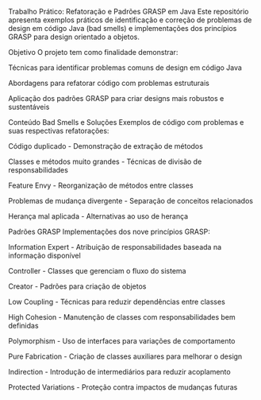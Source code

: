 Trabalho Prático: Refatoração e Padrões GRASP em Java
Este repositório apresenta exemplos práticos de identificação e correção de problemas de design em código Java (bad smells) e implementações dos princípios GRASP para design orientado a objetos.

Objetivo
O projeto tem como finalidade demonstrar:

Técnicas para identificar problemas comuns de design em código Java

Abordagens para refatorar código com problemas estruturais

Aplicação dos padrões GRASP para criar designs mais robustos e sustentáveis

Conteúdo
Bad Smells e Soluções
Exemplos de código com problemas e suas respectivas refatorações:

Código duplicado - Demonstração de extração de métodos

Classes e métodos muito grandes - Técnicas de divisão de responsabilidades

Feature Envy - Reorganização de métodos entre classes

Problemas de mudança divergente - Separação de conceitos relacionados

Herança mal aplicada - Alternativas ao uso de herança

Padrões GRASP
Implementações dos nove princípios GRASP:

Information Expert - Atribuição de responsabilidades baseada na informação disponível

Controller - Classes que gerenciam o fluxo do sistema

Creator - Padrões para criação de objetos

Low Coupling - Técnicas para reduzir dependências entre classes

High Cohesion - Manutenção de classes com responsabilidades bem definidas

Polymorphism - Uso de interfaces para variações de comportamento

Pure Fabrication - Criação de classes auxiliares para melhorar o design

Indirection - Introdução de intermediários para reduzir acoplamento

Protected Variations - Proteção contra impactos de mudanças futuras
